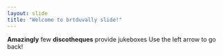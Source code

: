 ```yaml
---
layout: slide
title: "Welcome to brtduvally slide!"
---
```

**Amazingly** few **discotheques** provide jukeboxes
Use the left arrow to go back!
